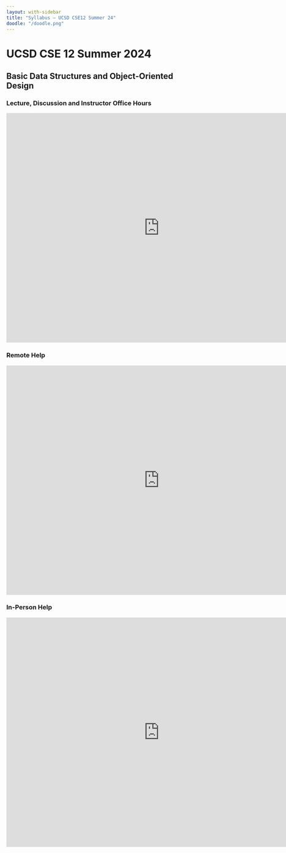 ```yaml
---
layout: with-sidebar
title: "Syllabus – UCSD CSE12 Summer 24"
doodle: "/doodle.png"
---
```


# UCSD CSE 12 Summer 2024
## Basic Data Structures and Object-Oriented Design

### Lecture, Discussion and Instructor Office Hours

<iframe src="https://calendar.google.com/calendar/embed?src=c_64b1974a2a824ac05a1c5cbb3b68bdd16c2c55f37d76102e784ffb0b9ef08d4b%40group.calendar.google.com&ctz=America%2FLos_Angeles" style="border: 0" width="800" height="600" frameborder="0" scrolling="no"></iframe>

### Remote Help

<iframe src="https://calendar.google.com/calendar/embed?src=c_0207baf2f08ac97c38d70ef72cbdf0fd3c548e9351fb4b290360015dd39e53d5%40group.calendar.google.com&ctz=America%2FLos_Angeles" style="border: 0" width="800" height="600" frameborder="0" scrolling="no"></iframe>

### In-Person Help

<iframe src="https://calendar.google.com/calendar/embed?src=c_70fc10674bff988c5adfbd09ec700fdf59ac2afc5f06c7b346c0c8467c695120%40group.calendar.google.com&ctz=America%2FLos_Angeles" style="border: 0" width="800" height="600" frameborder="0" scrolling="no"></iframe>